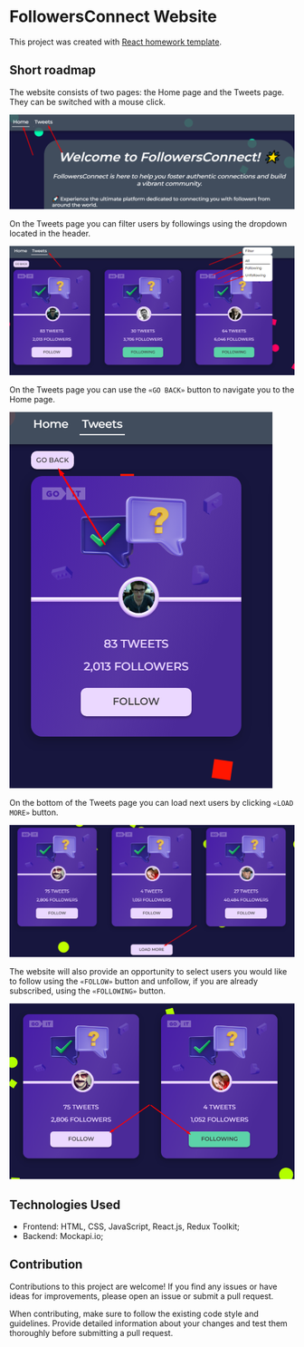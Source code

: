 # FollowersConnect Website

This project was created with
[React homework template](https://github.com/goitacademy/react-homework-template#readme).

## Short roadmap

The website consists of two pages: the Home page and the Tweets page. They can
be switched with a mouse click.

![Switching pages](./assets/screen1.png)

On the Tweets page you can filter users by followings using the dropdown located
in the header.

![Filter users](./assets/screen2.png)

On the Tweets page you can use the `«GO BACK»` button to navigate you to the
Home page.

![Go back button](./assets/screen3.png)

On the bottom of the Tweets page you can load next users by clicking
`«LOAD MORE»` button.

![Load more button](./assets/screen4.png)

The website will also provide an opportunity to select users you would like to
follow using the `«FOLLOW»` button and unfollow, if you are already subscribed,
using the `«FOLLOWING»` button.

![Load more button](./assets/screen5.png)

## Technologies Used

- Frontend: HTML, CSS, JavaScript, React.js, Redux Toolkit;
- Backend: Mockapi.io;

## Contribution

Contributions to this project are welcome! If you find any issues or have ideas
for improvements, please open an issue or submit a pull request.

When contributing, make sure to follow the existing code style and guidelines.
Provide detailed information about your changes and test them thoroughly before
submitting a pull request.
